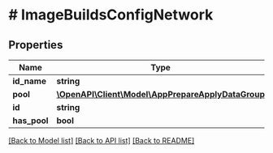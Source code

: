 # # ImageBuildsConfigNetwork

## Properties

Name | Type | Description | Notes
------------ | ------------- | ------------- | -------------
**id_name** | **string** |  | [optional]
**pool** | [**\OpenAPI\Client\Model\AppPrepareApplyDataGroup**](AppPrepareApplyDataGroup.md) |  | [optional]
**id** | **string** |  | [optional]
**has_pool** | **bool** |  | [optional]

[[Back to Model list]](../../README.md#models) [[Back to API list]](../../README.md#endpoints) [[Back to README]](../../README.md)
